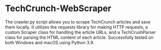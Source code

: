 # TechCrunch-WebScraper
The crawler.py script allows you to scrape TechCrunch articles and save them locally. It utilizes the requests library for making HTTP requests, a custom Scraper class for handling the article URLs, and a TechCrushParser class for parsing the HTML content of each article. Successfully tested on both Windows and macOS using Python 3.9.
